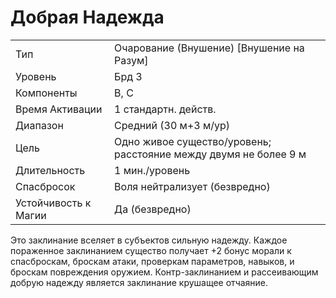 
# Добрая Надежда

| | |
|---|---|
|Тип|Очарование (Внушение) [Внушение на Разум]|
|Уровень| Брд 3|
|Компоненты| В, С|
|Время Активации| 1 стандартн. действ.|
|Диапазон| Средний (30 м+3 м/ур)|
|Цель| Одно живое существо/уровень; расстояние между двумя не более 9 м|
|Длительность| 1 мин./уровень|
|Спасбросок| Воля нейтрализует (безвредно)|
|Устойчивость к Магии| Да (безвредно)|

Это заклинание вселяет в субъектов сильную надежду. Каждое пораженное заклинанием существо получает +2 бонус морали к спасброскам, броскам атаки, проверкам параметров, навыков, и броскам повреждения оружием. Контр-заклинанием и рассеивающим добрую надежду является заклинание крушащее отчаяние.